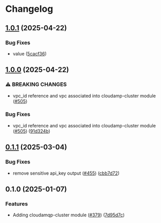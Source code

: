 # Changelog

## [1.0.1](https://github.com/prefapp/tfm/compare/cloudamqp-cluster-v1.0.0...cloudamqp-cluster-v1.0.1) (2025-04-22)


### Bug Fixes

* value ([5cacf36](https://github.com/prefapp/tfm/commit/5cacf36592574c95eb252629054c0033338d6ee6))

## [1.0.0](https://github.com/prefapp/tfm/compare/cloudamqp-cluster-v0.1.1...cloudamqp-cluster-v1.0.0) (2025-04-22)


### ⚠ BREAKING CHANGES

* vpc_id reference and vpc associated into cloudamp-cluster module ([#505](https://github.com/prefapp/tfm/issues/505))

### Bug Fixes

* vpc_id reference and vpc associated into cloudamp-cluster module ([#505](https://github.com/prefapp/tfm/issues/505)) ([91d324b](https://github.com/prefapp/tfm/commit/91d324b725a1d9bf3ef15eb5e7f2816be619fcac))

## [0.1.1](https://github.com/prefapp/tfm/compare/cloudamqp-cluster-v0.1.0...cloudamqp-cluster-v0.1.1) (2025-03-04)


### Bug Fixes

* remove sensitive api_key output ([#455](https://github.com/prefapp/tfm/issues/455)) ([cbb7d72](https://github.com/prefapp/tfm/commit/cbb7d728cc1a0097f4b7c8c584080dad5f4b5a1c))

## 0.1.0 (2025-01-07)


### Features

* Adding cloudamqp-cluster module ([#379](https://github.com/prefapp/tfm/issues/379)) ([7d95d7c](https://github.com/prefapp/tfm/commit/7d95d7c6a59e53c1a6807a3821d50fa4c0be438b))
